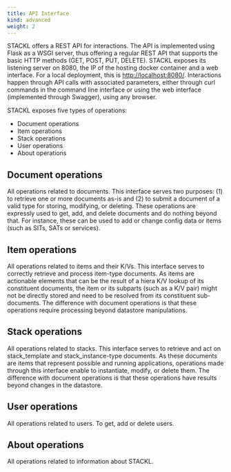 ```yaml
---
title: API Interface
kind: advanced
weight: 2
---
```


STACKL offers a REST API for interactions.
The API is implemented using Flask as a WSGI server, thus offering a regular REST API that supports the basic HTTP methods (GET, POST, PUT, DELETE).
STACKL exposes its listening server on 8080, the IP of the hosting docker container and a web interface. 
For a local deployment, this is <http://localhost:8080/>.
Interactions happen through API calls with associated parameters, either through curl commands in the command line interface or using the web interface (implemented through Swagger), using any browser.

STACKL exposes five types of operations:

* Document operations
* Item operations
* Stack operations
* User operations
* About operations

## Document operations

All operations related to documents.
This interface serves two purposes: (1) to retrieve one or more documents as-is and (2) to submit a document of a valid type for storing, modifying, or deleting.
These operations are expressly used to get, add, and delete documents and do nothing beyond that.
For instance, these can be used to add or change config data or items (such as SITs, SATs or services).

## Item operations

All operations related to items and their K/Vs.
This interface serves to correctly retrieve and process item-type documents.
As items are actionable elements that can be the result of a hiera K/V lookup of its constituent documents, the item or its subparts (such as a K/V pair) might not be directly stored and need to be resolved from its constituent sub-documents.
The difference with document operations is that these operations require processing beyond datastore manipulations.

## Stack operations

All operations related to stacks.
This interface serves to retrieve and act on stack_template and stack_instance-type documents.
As these documents are items that represent possible and running applications, operations made through this interface enable to instantiate, modify, or delete them.
The difference with document operations is that these operations have results beyond changes in the datastore.

## User operations

All operations related to users.
To get, add or delete users.

## About operations

All operations related to information about STACKL.
